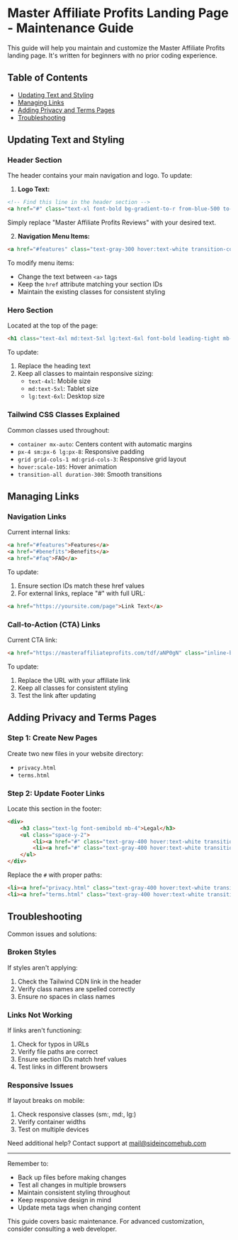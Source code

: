 # Master Affiliate Profits Landing Page - Maintenance Guide

This guide will help you maintain and customize the Master Affiliate Profits landing page. It's written for beginners with no prior coding experience.

## Table of Contents
- [Updating Text and Styling](#updating-text-and-styling)
- [Managing Links](#managing-links)
- [Adding Privacy and Terms Pages](#adding-privacy-and-terms-pages)
- [Troubleshooting](#troubleshooting)

## Updating Text and Styling

### Header Section
The header contains your main navigation and logo. To update:

1. **Logo Text:**
```html
<!-- Find this line in the header section -->
<a href="#" class="text-xl font-bold bg-gradient-to-r from-blue-500 to-purple-600 bg-clip-text text-transparent">Master Affiliate Profits Reviews</a>
```
Simply replace "Master Affiliate Profits Reviews" with your desired text.

2. **Navigation Menu Items:**
```html
<a href="#features" class="text-gray-300 hover:text-white transition-colors duration-300">Features</a>
```
To modify menu items:
- Change the text between `<a>` tags
- Keep the `href` attribute matching your section IDs
- Maintain the existing classes for consistent styling

### Hero Section
Located at the top of the page:

```html
<h1 class="text-4xl md:text-5xl lg:text-6xl font-bold leading-tight mb-8 bg-gradient-to-r from-blue-400 to-purple-500 bg-clip-text text-transparent">Master Affiliate Profits: The Ultimate All-in-One System</h1>
```

To update:
1. Replace the heading text
2. Keep all classes to maintain responsive sizing:
   - `text-4xl`: Mobile size
   - `md:text-5xl`: Tablet size
   - `lg:text-6xl`: Desktop size

### Tailwind CSS Classes Explained

Common classes used throughout:
- `container mx-auto`: Centers content with automatic margins
- `px-4 sm:px-6 lg:px-8`: Responsive padding
- `grid grid-cols-1 md:grid-cols-3`: Responsive grid layout
- `hover:scale-105`: Hover animation
- `transition-all duration-300`: Smooth transitions

## Managing Links

### Navigation Links
Current internal links:
```html
<a href="#features">Features</a>
<a href="#benefits">Benefits</a>
<a href="#faq">FAQ</a>
```

To update:
1. Ensure section IDs match these href values
2. For external links, replace "#" with full URL:
```html
<a href="https://yoursite.com/page">Link Text</a>
```

### Call-to-Action (CTA) Links
Current CTA link:
```html
<a href="https://masteraffiliateprofits.com/tdf/aNP0gN" class="inline-block bg-gradient-to-r from-blue-600 to-purple-600">Start Earning Today</a>
```

To update:
1. Replace the URL with your affiliate link
2. Keep all classes for consistent styling
3. Test the link after updating

## Adding Privacy and Terms Pages

### Step 1: Create New Pages
Create two new files in your website directory:
- `privacy.html`
- `terms.html`

### Step 2: Update Footer Links
Locate this section in the footer:
```html
<div>
    <h3 class="text-lg font-semibold mb-4">Legal</h3>
    <ul class="space-y-2">
        <li><a href="#" class="text-gray-400 hover:text-white transition-colors duration-300">Privacy Policy</a></li>
        <li><a href="#" class="text-gray-400 hover:text-white transition-colors duration-300">Terms of Service</a></li>
    </ul>
</div>
```

Replace the `#` with proper paths:
```html
<li><a href="privacy.html" class="text-gray-400 hover:text-white transition-colors duration-300">Privacy Policy</a></li>
<li><a href="terms.html" class="text-gray-400 hover:text-white transition-colors duration-300">Terms of Service</a></li>
```

## Troubleshooting

Common issues and solutions:

### Broken Styles
If styles aren't applying:
1. Check the Tailwind CDN link in the header
2. Verify class names are spelled correctly
3. Ensure no spaces in class names

### Links Not Working
If links aren't functioning:
1. Check for typos in URLs
2. Verify file paths are correct
3. Ensure section IDs match href values
4. Test links in different browsers

### Responsive Issues
If layout breaks on mobile:
1. Check responsive classes (sm:, md:, lg:)
2. Verify container widths
3. Test on multiple devices

Need additional help? Contact support at mail@sideincomehub.com

---

Remember to:
- Back up files before making changes
- Test all changes in multiple browsers
- Maintain consistent styling throughout
- Keep responsive design in mind
- Update meta tags when changing content

This guide covers basic maintenance. For advanced customization, consider consulting a web developer.
